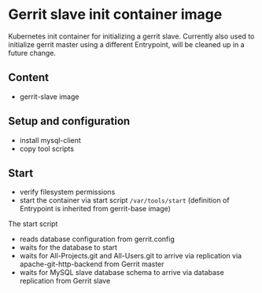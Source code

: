 # Gerrit slave init container image

Kubernetes init container for initializing a gerrit slave. Currently also
used to initialize gerrit master using a different Entrypoint, will be cleaned
up in a future change.

## Content

* gerrit-slave image

## Setup and configuration

* install mysql-client
* copy tool scripts

## Start

* verify filesystem permissions
* start the container via start script `/var/tools/start` (definition of
 Entrypoint is inherited from gerrit-base image)

The start script

* reads database configuration from gerrit.config
* waits for the database to start
* waits for All-Projects.git and All-Users.git to arrive via replication via
 apache-git-http-backend from Gerrit master
* waits for MySQL slave database schema to arrive via database replication from
 Gerrit slave